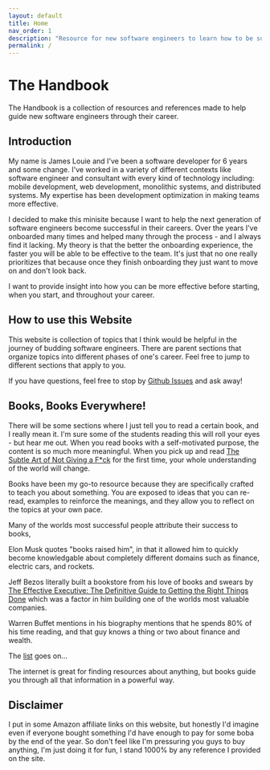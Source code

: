 ```yaml
---
layout: default
title: Home
nav_order: 1
description: "Resource for new software engineers to learn how to be successful in the workplace"
permalink: /
---
```


# The Handbook

The Handbook is a collection of resources and references made to help guide new software engineers through their career.

## Introduction

My name is James Louie and I've been a software developer for 6 years and some change. I've worked in a variety of different contexts like software engineer and consultant with every kind of technology including: mobile development, web development, monolithic systems, and distributed systems. My expertise has been development optimization in making teams more effective.

I decided to make this minisite because I want to help the next generation of software engineers become successful in their careers. Over the years I've onboarded many times and helped many through the process - and I always find it lacking. My theory is that the better the onboarding experience, the faster you will be able to be effective to the team. It's just that no one really prioritizes that because once they finish onboarding they just want to move on and don't look back.

I want to provide insight into how you can be more effective before starting, when you start, and throughout your career.

## How to use this Website

This website is collection of topics that I think would be helpful in the journey of budding software engineers. There are parent sections that organize topics into different phases of one's career. Feel free to jump to different sections that apply to you.

If you have questions, feel free to stop by [Github Issues](https://github.com/JamesLouie/handbook-pages/issues) and ask away!

## Books, Books Everywhere!

There will be some sections where I just tell you to read a certain book, and I really mean it. I'm sure some of the students reading this will roll your eyes - but hear me out. When you read books with a self-motivated purpose, the content is so much more meaningful. When you pick up and read [The Subtle Art of Not Giving a F*ck](https://amzn.to/2Zb9L3B) for the first time, your whole understanding of the world will change.

Books have been my go-to resource because they are specifically crafted to teach you about something. You are exposed to ideas that you can re-read, examples to reinforce the meanings, and they allow you to reflect on the topics at your own pace.

Many of the worlds most successful people attribute their success to books,

Elon Musk quotes "books raised him", in that it allowed him to quickly become knowledgable about completely different domains such as finance, electric cars, and rockets.

Jeff Bezos literally built a bookstore from his love of books and swears by [The Effective Executive: The Definitive Guide to Getting the Right Things Done](https://www.amazon.in/Effective-Executive-Definitive-Harperbusiness-Essentials/dp/0060833459) which was a factor in him building one of the worlds most valuable companies.

Warren Buffet mentions in his biography mentions that he spends 80% of his time reading, and that guy knows a thing or two about finance and wealth.

The [list](https://baos.pub/5-self-made-billionaires-on-the-importance-of-reading-cd14be1ba549) goes on...

The internet is great for finding resources about anything, but books guide you through all that information in a powerful way.

## Disclaimer

I put in some Amazon affiliate links on this website, but honestly I'd imagine even if everyone bought something I'd have enough to pay for some boba by the end of the year. So don't feel like I'm pressuring you guys to buy anything, I'm just doing it for fun, I stand 1000% by any reference I provided on the site.